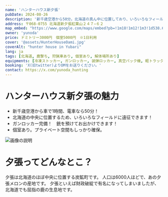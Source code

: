 ```yaml
---
name: 'ハンターハウス新夕張'
pubDate: 2024-08-26
description: '新千歳空港から50分。北海道の真ん中に位置しており、いろいろなフィールドに遠征できます。猟車あります。'
address: 〒068-0755 北海道新夕張紅葉山２４７−６２
map_embed: "https://www.google.com/maps/embed?pb=!1m18!1m12!1m3!1d538.6244955196777!2d142.03461829901698!3d42.93895004084584!2m3!1f0!2f0!3f0!3m2!1i1024!2i768!4f13.1!3m3!1m2!1s0x5f74c1aad6971645%3A0x7aa5755014fabbdd!2z44OP44Oz44K_44O844OP44Km44K55aSV5by1!5e1!3m2!1sja!2sjp!4v1724611660591!5m2!1sja!2sjp"
owner: 'yunoda'
price: ドミトリー3000円　個室5000円　※1日利用
cover: '@assets/HunterHouseOami.jpg'
coverAlt: "hunter house in Yubari"
lang: ja
tags: [北海道, 鹿撃ち, 狩猟車あり, 個室あり, 解体場所あり]
equipments: [冷凍ストッカー, ガンロッカー, 装弾ロッカー, 真空パック機, 軽トラック, 解体道具, 浴室, 汲み取りトイレ, 渓流釣り装備, ガスコンロ, 洗濯機]
booking: 'X(旧twitter)よりDMをお送りください。' 
contact: https://x.com/yunoda_hunting
---
```


# ハンターハウス新夕張の魅力
- 新千歳空港から車で1時間、電車なら50分！
- 北海道の中央に位置するため、いろいろなフィールドに遠征できます！
- ガンロッカー完備！　銃を預けてお出かけできます！
- 個室あり。プライベート空間もしっかり確保。

![画像の説明](@assets/HunterHouseOami.jpg)

# 夕張ってどんなとこ？
夕張は北海道のほぼ中央に位置する炭鉱町です。
人口は6000人ほどで、あの夕張メロンの産地です。
夕張といえば財政破綻で有名になってしまいましたが、北海道でも屈指の鹿の生息地です。